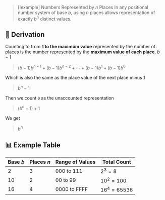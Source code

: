 > [!example] Numbers Represented by $n$ Places
> In any positional number system of base $b$, using $n$ places allows representation of exactly $b^n$ distinct values.

## 🎯 Derivation
Counting to from **1 to the maximum value** represented by the number of places is the number represented by the **maximum value of each place**, $b-1$
> $(b-1)b^{n-1} + (b-1)b^{n-2} + \cdots + (b-1)b^1 + (b-1)b^0$

Which is also the same as the place value of the next place minus 1
> $b^n - 1$

Then we count `0` as the unaccounted representation
> $(b^n - 1) + 1$ 

We get
> $b^n$ 

## 📊 Example Table

| Base $b$ | Places $n$ | Range of Values       | Total Count |
|----------|------------|------------------------|-------------|
| 2        | 3          | 000 to 111             | $2^3 = 8$   |
| 10       | 2          | 00 to 99               | $10^2 = 100$ |
| 16       | 4          | 0000 to FFFF           | $16^4 = 65536$ |
